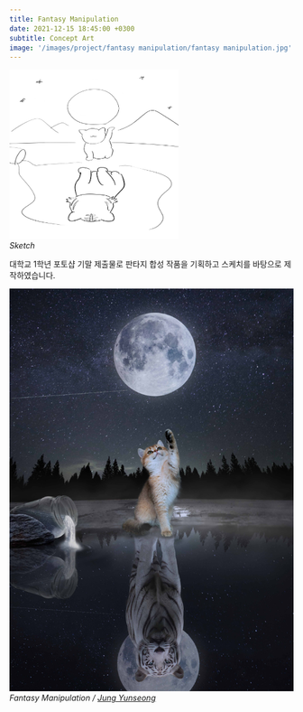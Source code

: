 ```yaml
---
title: Fantasy Manipulation
date: 2021-12-15 18:45:00 +0300
subtitle: Concept Art
image: '/images/project/fantasy manipulation/fantasy manipulation.jpg'
---
```


<div class="gallery-box">
  <div class="gallery">
    <img src="/images/project/fantasy manipulation/fantasy manipulation_sketch.jpg" width="300" height="300" alt="Project">
  </div>
  <em>Sketch</em>
</div>

대학교 1학년 포토샵 기말 제출물로 판타지 합성 작품을 기획하고 스케치를 바탕으로 제작하였습니다.

<div class="gallery-box">
  <div class="gallery">
    <img src="/images/project/fantasy manipulation/fantasy manipulation.jpg" alt="Project">
  </div>
  <em>Fantasy Manipulation / <a href="/about" target="_blank">Jung Yunseong</a></em>
</div>